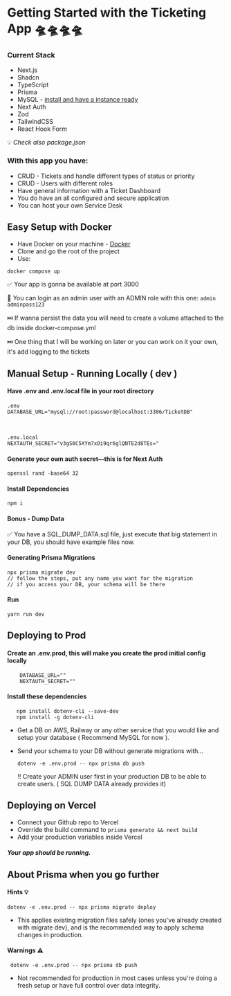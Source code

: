 # Getting Started with the Ticketing App 🛸🛸🛸🛸

### Current Stack

- Next.js
- Shadcn
- TypeScript
- Prisma
- MySQL - [install and have a instance ready](https://dev.mysql.com/downloads/)
- Next Auth
- Zod
- TailwindCSS
- React Hook Form

💡 <i>Check also package.json</i>

### With this app you have:

- CRUD - Tickets and handle different types of status or priority
- CRUD - Users with different roles
- Have general information with a Ticket Dashboard
- You do have an all configured and secure application
- You can host your own Service Desk

## Easy Setup with Docker

- Have Docker on your machine - [Docker](https://www.docker.com/)
- Clone and go the root of the project
- Use:

```sh
docker compose up
```

✅ Your app is gonna be available at port 3000

🪪 You can login as an admin user with an ADMIN role with this one:
`admin`
`adminpass123`

⏭️ If wanna persist the data you will need to create a volume attached to the db inside docker-compose.yml

⏭️ One thing that I will be working on later or you can work on it your own, it's add logging to the tickets

## Manual Setup - Running Locally ( dev )

#### Have .env and .env.local file in your root directory

    .env
    DATABASE_URL="mysql://root:password@localhost:3306/TicketDB"

<br>

    .env.local
    NEXTAUTH_SECRET="v3gS0C5XYm7xOi9qr6glQNTE2d8TEs="

#### Generate your own auth secret––this is for Next Auth

    openssl rand -base64 32

#### Install Dependencies

    npm i

#### Bonus - Dump Data

✅ You have a SQL_DUMP_DATA.sql file, just execute that big statement in your DB, you should have example files now.

#### Generating Prisma Migrations

    npx prisma migrate dev
    // follow the steps, put any name you want for the migration
    // if you access your DB, your schema will be there

#### Run

    yarn run dev

## Deploying to Prod

#### Create an .env.prod, this will make you create the prod initial config locally

        DATABASE_URL=""
        NEXTAUTH_SECRET=""

#### Install these dependencies

       npm install dotenv-cli --save-dev
       npm install -g dotenv-cli

- Get a DB on AWS, Railway or any other service that you would like and setup your database ( Recommend MySQL for now ).
- Send your schema to your DB without generate migrations with...

  `dotenv -e .env.prod -- npx prisma db push`

  ‼️ Create your ADMIN user first in your production DB to be able to create users. ( SQL DUMP DATA already provides it)

## Deploying on Vercel

- Connect your Github repo to Vercel
- Override the build command to `prisma generate && next build`
- Add your production variables inside Vercel

#### <i>Your app should be running.</i>

## About Prisma when you go further

#### Hints 💡

`dotenv -e .env.prod -- npx prisma migrate deploy`

- This applies existing migration files safely (ones you've already created with migrate dev), and is the recommended way to apply schema changes in production.

#### Warnings ⚠️

` dotenv -e .env.prod -- npx prisma db push`

- Not recommended for production in most cases unless you're doing a fresh setup or have full control over data integrity.
